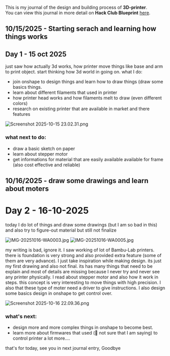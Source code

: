 <!--
  ===================    !!READ THIS NOTICE!!   ====================
  DO NOT edit this file manually. Your changes WILL BE OVERWRITTEN!
  This journal is auto generated and updated by Hack Club Blueprint.
  To edit this file, please edit your journal entries on Blueprint.
  ==================================================================
-->

This is my journal of the design and building process of **3D-printer**.  
You can view this journal in more detail on **Hack Club Blueprint** [here](https://blueprint.hackclub.com/projects/530).


## 10/15/2025 - Starting serach and learning how things works  

## Day 1 - 15 oct 2025

just saw how actually 3d works, how printer move things like base and arm to print object. start thinking how 3d world in going on. 
what I do:
- join onshape to design things and learn how to draw things (draw some basics things.
- learn about different filaments that used in printer
- how printer head works and how filaments melt to draw (even different colors)
- research on existing printer that are available in market and there features

![Screenshot 2025-10-15 23.02.31.png](https://blueprint.hackclub.com/user-attachments/blobs/proxy/eyJfcmFpbHMiOnsiZGF0YSI6MjM3MCwicHVyIjoiYmxvYl9pZCJ9fQ==--dee729f91a11244b9e64a1fbf196bbadf069f10b/Screenshot%202025-10-15%2023.02.31.png)


### what next to do:
- draw a basic sketch on paper
- learn about stepper motor
- get informations for material that are easily available available for frame (also cost effective and reliable)
  

## 10/16/2025 - draw some drawings and learn about moters  

# Day 2 - 16-10-2025

today I do lot of things and draw some drawings (but I am so bad in this) and also try to figure-out material but still not finalize

![IMG-20251016-WA0003.jpg](https://blueprint.hackclub.com/user-attachments/blobs/proxy/eyJfcmFpbHMiOnsiZGF0YSI6MjUxMiwicHVyIjoiYmxvYl9pZCJ9fQ==--2d8ca2da5a45ece06bdac636ad5ca88c558a8bd1/IMG-20251016-WA0003.jpg)
![IMG-20251016-WA0005.jpg](https://blueprint.hackclub.com/user-attachments/blobs/proxy/eyJfcmFpbHMiOnsiZGF0YSI6MjUxMywicHVyIjoiYmxvYl9pZCJ9fQ==--b6ba965d53bf0d1444c7f5a1ecfe6261d49132c9/IMG-20251016-WA0005.jpg)

my writing is bad, ignore it. I saw working of lot of Bambu-Lab printers. there is foundation is very strong and also provided extra feature (some of them are very advance). I just take inspiration while making design. its just my first drawing and also not final. its has many things that need to be explain and most of details are missing because I never try and never see any printer physically. 
I read about stepper motor and also how it work in steps. this concept is very interesting to move things with high precision. I also that these type of moter need a driver to give instructions. 
I also design some basics design in onshape to get control over. 

![Screenshot 2025-10-16 22.09.36.png](https://blueprint.hackclub.com/user-attachments/blobs/proxy/eyJfcmFpbHMiOnsiZGF0YSI6MjUxNCwicHVyIjoiYmxvYl9pZCJ9fQ==--70a1b777c3377465a8afe5340240d063dafea4c7/Screenshot%202025-10-16%2022.09.36.png)


### what's next: 
- design more and more complex things in onshape to become best.
- learn more about firmwares that used (🤔 not sure that I am saying) to control printer
a lot more....

that's for today, see you in next journal entry,
Goodbye  

